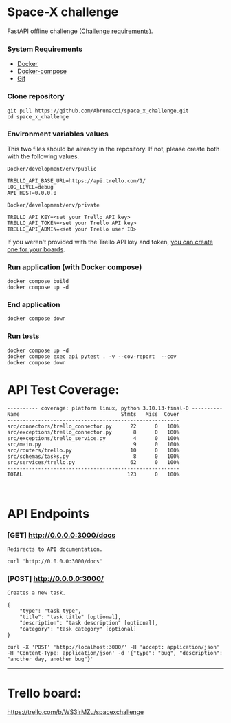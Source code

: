 # Space-X challenge

FastAPI offline challenge ([Challenge requirements](https://doc.clickup.com/459857/d/h/e12h-61863/14674106a2a38cc)).


### System Requirements

* [Docker](https://docs.docker.com/engine/install/)
* [Docker-compose](https://docs.docker.com/compose/install/)
* [Git](https://git-scm.com/book/en/v2/Getting-Started-Installing-Git)

### Clone repository
```shell
git pull https://github.com/Abrunacci/space_x_challenge.git
cd space_x_challenge
```

### Environment variables values
This two files should be already in the repository. If not, please create both with the following values.

`Docker/development/env/public`
```shell
TRELLO_API_BASE_URL=https://api.trello.com/1/
LOG_LEVEL=debug
API_HOST=0.0.0.0
```

`Docker/development/env/private`
```shell
TRELLO_API_KEY=<set your Trello API key>
TRELLO_API_TOKEN=<set your Trello API key>
TRELLO_API_ADMIN=<set your Trello user ID>
```

If you weren't provided with the Trello API key and token, [you can create one for your boards](https://developer.atlassian.com/cloud/trello/guides/rest-api/api-introduction/).
### Run application (with Docker compose)

```shell
docker compose build
docker compose up -d
```

### End application

```shell
docker compose down
```

### Run tests

```shell
docker compose up -d
docker compose exec api pytest . -v --cov-report  --cov
docker compose down
```

# API Test Coverage:

```shell
---------- coverage: platform linux, python 3.10.13-final-0 ----------
Name                                 Stmts   Miss  Cover
--------------------------------------------------------
src/connectors/trello_connector.py      22      0   100%
src/exceptions/trello_connector.py       8      0   100%
src/exceptions/trello_service.py         4      0   100%
src/main.py                              9      0   100%
src/routers/trello.py                   10      0   100%
src/schemas/tasks.py                     8      0   100%
src/services/trello.py                  62      0   100%
--------------------------------------------------------
TOTAL                                  123      0   100%



```

# API Endpoints

### [GET] http://0.0.0.0:3000/docs

    Redirects to API documentation.

    curl 'http://0.0.0.0:3000/docs'

### [POST] http://0.0.0.0:3000/

    Creates a new task.

    {
        "type": "task type",
        "title": "task title" [optional], 
        "description": "task description" [optional],
        "category": "task category" [optional]
    }

    curl -X 'POST' 'http://localhost:3000/' -H 'accept: application/json' -H 'Content-Type: application/json' -d '{"type": "bug", "description": "another day, another bug"}'

---

# Trello board:
https://trello.com/b/WS3irMZu/spacexchallenge